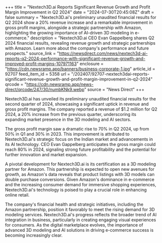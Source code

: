 +++
title = "Nextech3D.ai Reports Significant Revenue Growth and Profit Margin Improvement in Q2 2024"
date = "2024-07-30T20:45:08Z"
draft = false
summary = "Nextech3D.ai's preliminary unaudited financial results for Q2 2024 show a 20% revenue increase and a remarkable improvement in gross profit margins, alongside a strategic partnership with Amazon, highlighting the growing importance of AI-driven 3D modeling in e-commerce."
description = "Nextech3D.ai CEO Evan Gappelberg shares Q2 2024 financial results, revealing revenue growth and strategic partnerships with Amazon. Learn more about the company's performance and future prospects."
source_link = "https://newsdirect.com/news/nextech3d-ai-reports-q2-2024-performance-with-significant-revenue-growth-and-improved-profit-margins-107971163"
enclosure = "https://cdn.newsramp.app/banners/business-corporate-1.jpg"
article_id = 92707
feed_item_id = 5358
url = "/202407/92707-nextech3dai-reports-significant-revenue-growth-and-profit-margin-improvement-in-q2-2024"
qrcode = "https://cdn.newsramp.app/news-direct/qrcode/247/30/numbKNk9.webp"
source = "News Direct"
+++

<p>Nextech3D.ai has unveiled its preliminary unaudited financial results for the second quarter of 2024, showcasing a significant uptick in revenue and gross profit margins. The company reported a revenue of $1.2 million for Q2 2024, a 20% increase from the previous quarter, underscoring its expanding market presence in the 3D modeling and AI sectors.</p><p>The gross profit margin saw a dramatic rise to 70% in Q2 2024, up from 50% in Q1 and 30% in 2023. This improvement is attributed to Nextech3D.ai's strategic focus on the Indian market and advancements in its AI technology. CEO Evan Gappelberg anticipates the gross margin could reach 80% in 2024, signaling strong future profitability and the potential for further innovation and market expansion.</p><p>A pivotal development for Nextech3D.ai is its certification as a 3D modeling partner for Amazon. This partnership is expected to open new avenues for growth, as Amazon's data reveals that product listings with 3D models can double purchase conversions. Given Amazon's dominance in e-commerce and the increasing consumer demand for immersive shopping experiences, Nextech3D.ai's technology is poised to play a crucial role in enhancing online retail.</p><p>The company's financial health and strategic initiatives, including the Amazon partnership, position it favorably to meet the rising demand for 3D modeling services. Nextech3D.ai's progress reflects the broader trend of AI integration in business, particularly in creating engaging visual experiences for consumers. As the digital marketplace evolves, the importance of advanced 3D modeling and AI solutions in driving e-commerce success is becoming increasingly clear.</p>